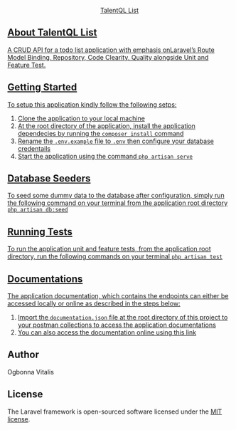 <p align="center"><a href="#" target="_blank">TalentQL List</p>

## About TalentQL List
A CRUD API for a todo list application with emphasis onLaravel’s Route Model Binding, Repository, Code Clearity, Quality alongside Unit and Feature Test.

## Getting Started

To setup this application kindly follow the following setps:

1. Clone the application to your local  machine
2. At the root directory of the application, install the application dependecies by running the `composer install` command
3. Rename the `.env.example` file to `.env` then configure your database credentails
4. Start the application using the command `php artisan serve`

## Database Seeders

To seed some dummy data to the database after configuration, simply run the following command on your terminal from the application root directory `php artisan db:seed`

## Running Tests

To run the application unit and feature tests, from the application root directory, run the following commands on your terminal
`php artisan test`
## Documentations

The application documentation, which contains the endpoints can either be accessed locally or online as described in the steps below:

1. Import the `documentation.json` file at the root directory of this project to your postman collections to access the application documentations
2. You can also access the documentation online using this [link](https://documenter.getpostman.com/view/2979665/TVzNJKzo)

## Author
Ogbonna Vitalis

## License

The Laravel framework is open-sourced software licensed under the [MIT license](https://opensource.org/licenses/MIT).
